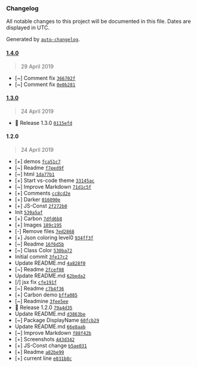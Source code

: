 ### Changelog

All notable changes to this project will be documented in this file. Dates are displayed in UTC.

Generated by [`auto-changelog`](https://github.com/CookPete/auto-changelog).

#### [1.4.0](https://github.com/denvash/summer-time-theme-vscode/compare/1.3.0...1.4.0)

> 29 April 2019

- [~] Comment fix [`366702f`](https://github.com/denvash/summer-time-theme-vscode/commit/366702f77985a64b90e8e28b6eeb546e0b73061b)
- [~] Comment fix [`0e0b281`](https://github.com/denvash/summer-time-theme-vscode/commit/0e0b281e3c7fe21ce01498f76726d107460339d6)

#### [1.3.0](https://github.com/denvash/summer-time-theme-vscode/compare/1.2.0...1.3.0)

> 24 April 2019

- 🍧 Release 1.3.0 [`0115efd`](https://github.com/denvash/summer-time-theme-vscode/commit/0115efd35c81138caa11a40a58aa3898dc081b3e)

#### 1.2.0

> 24 April 2019

- [+] demos [`fca51c7`](https://github.com/denvash/summer-time-theme-vscode/commit/fca51c7db724704100df9cc36bb89807f4e7b9b7)
- [~] Readme [`f7eed9f`](https://github.com/denvash/summer-time-theme-vscode/commit/f7eed9fc9b8552a0c457700f74be764e580ce955)
- [~] html [`1da77b1`](https://github.com/denvash/summer-time-theme-vscode/commit/1da77b1ffe569802fba93a820834f38e9a1ed4cb)
- [+] Start vs-code theme [`33145ac`](https://github.com/denvash/summer-time-theme-vscode/commit/33145ac7c27999446a6719d4fa0e8e699745509c)
- [~] Improve Markdown [`71d1c5f`](https://github.com/denvash/summer-time-theme-vscode/commit/71d1c5fd6f8c33ad478195ac5f68546b605dfa58)
- [+] Comments [`cc8cd2e`](https://github.com/denvash/summer-time-theme-vscode/commit/cc8cd2e5ed2848af8880a27008af78247fa3da49)
- [+] Darker [`016090e`](https://github.com/denvash/summer-time-theme-vscode/commit/016090e0250535f6f96c461fde044b1ef2abf82b)
- [+] JS-Const [`2f272b0`](https://github.com/denvash/summer-time-theme-vscode/commit/2f272b05c6cd38d0feb08d27d92fed38af3904ed)
- Init [`539a5af`](https://github.com/denvash/summer-time-theme-vscode/commit/539a5afbdd92b7ea818e5efd042d6a8924915117)
- [+] Carbon [`7dfd6b8`](https://github.com/denvash/summer-time-theme-vscode/commit/7dfd6b8e437c8f3beb93a8e0a090814279397cb6)
- [+] Images [`189c195`](https://github.com/denvash/summer-time-theme-vscode/commit/189c1951ca40d852e8325683bb0ca3fd1d60894c)
- [-] Remove files [`7ed2868`](https://github.com/denvash/summer-time-theme-vscode/commit/7ed28689cd43e630328abe8913bcf619497caa3a)
- [+] Json coloring level0 [`934ff3f`](https://github.com/denvash/summer-time-theme-vscode/commit/934ff3fcc80ce36b1dd1305c0ecc0931257aaf7a)
- [~] Readme [`16f6d5b`](https://github.com/denvash/summer-time-theme-vscode/commit/16f6d5b87e26b2fbcd43bc8117f479a0a8fe1390)
- [~] Class Color [`530ba72`](https://github.com/denvash/summer-time-theme-vscode/commit/530ba7210a4edb3f0e2b95f6c57c10bf8dc431cd)
- Initial commit [`3fe17c2`](https://github.com/denvash/summer-time-theme-vscode/commit/3fe17c2aef9d47fea03b282985c6bc67d58ad2a9)
- Update README.md [`4a828f0`](https://github.com/denvash/summer-time-theme-vscode/commit/4a828f0a208f8811b08f6224ca446ce04d8d7253)
- [~] Readme [`2fcef08`](https://github.com/denvash/summer-time-theme-vscode/commit/2fcef08db183d59dfa1789f2578731225f7cb957)
- Update README.md [`62beda2`](https://github.com/denvash/summer-time-theme-vscode/commit/62beda25ced03b964d058ec992f4442929eb264b)
- [/] jsx fix [`cfe191f`](https://github.com/denvash/summer-time-theme-vscode/commit/cfe191f1ebc9a4236941cfe3004053afb2711e1b)
- [~] Readme [`c7b4f36`](https://github.com/denvash/summer-time-theme-vscode/commit/c7b4f367aa00c4496371a5fc22bc6f12d60c59b0)
- [+] Carbon demo [`bffa085`](https://github.com/denvash/summer-time-theme-vscode/commit/bffa08525973eaefada614f3cefb4b099fbb5843)
- [~] Readmine [`3fee5ee`](https://github.com/denvash/summer-time-theme-vscode/commit/3fee5ee4decf71ed3c58bb8ae77749b4f493c3d8)
- 🍧 Release 1.2.0 [`79a4d35`](https://github.com/denvash/summer-time-theme-vscode/commit/79a4d352c86124166bc900422250062e5cc12b54)
- Update README.md [`d3863be`](https://github.com/denvash/summer-time-theme-vscode/commit/d3863be4b961cb420384d9293f1b01a367065173)
- [~] Package DisplayName [`60fcb29`](https://github.com/denvash/summer-time-theme-vscode/commit/60fcb29eaeebbc75c1bd01ae1e79954cf648ae12)
- Update README.md [`66e8aab`](https://github.com/denvash/summer-time-theme-vscode/commit/66e8aab8e93bb09b4fe162344b4110e92a2c132e)
- [~] Improve Markdown [`f88f42b`](https://github.com/denvash/summer-time-theme-vscode/commit/f88f42b7e564e389cfc2f10d7d3a0dcbbeea7790)
- [+] Screenshots [`443d342`](https://github.com/denvash/summer-time-theme-vscode/commit/443d3422de37f749a151f37bd8561280cfc1c4a6)
- [+] JS-Const change [`b5ae031`](https://github.com/denvash/summer-time-theme-vscode/commit/b5ae03100e519e46c7078c7bbc8a4c60b8f1e594)
- [+] Readme [`a82be99`](https://github.com/denvash/summer-time-theme-vscode/commit/a82be996ae6b1836f87a0dc8807bec6e989893ea)
- [+] current line [`e031b8c`](https://github.com/denvash/summer-time-theme-vscode/commit/e031b8c5ee40d315707dbb722838704ffd3b7f42)
